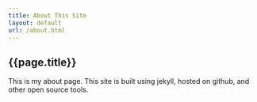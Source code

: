 ```yaml
---
title: About This Site
layout: default
url: /about.html
---
```

## {{page.title}}
This is my about page.
This site is built using jekyll, hosted on github, and other open source tools.
